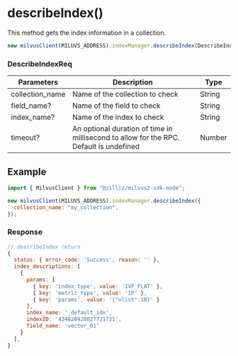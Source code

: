 # describeIndex()

This method gets the index information in a collection.

```javascript
new milvusClient(MILUVS_ADDRESS).indexManager.describeIndex(DescribeIndexReq);
```

### DescribeIndexReq

| Parameters      | Description                                                                            | Type   |
| --------------- | -------------------------------------------------------------------------------------- | ------ |
| collection_name | Name of the collection to check                                                        | String |
| field_name?     | Name of the field to check                                                             | String |
| index_name?     | Name of the index to check                                                             | String |
| timeout?        | An optional duration of time in millisecond to allow for the RPC. Default is undefined | Number |

## Example

```javascript
import { MilvusClient } from "@zilliz/milvus2-sdk-node";

new milvusClient(MILUVS_ADDRESS).indexManager.describeIndex({
  collection_name: "my_collection",
});
```

### Response

```javascript
// describeIndex return
{
  status: { error_code: 'Success', reason: '' },
  index_descriptions: [
    {
      params: [
        { key: 'index_type', value: 'IVF_FLAT' },
        { key: 'metric_type', value: 'IP' },
        { key: 'params', value: '{"nlist":10}' }
      ],
      index_name: '_default_idx',
      indexID: '434828928027721731',
      field_name: 'vector_01'
    }
  ],
}
```
